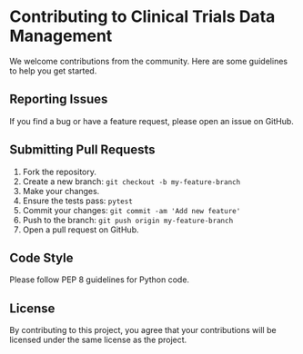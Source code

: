 # Contributing to Clinical Trials Data Management

We welcome contributions from the community. Here are some guidelines to help you get started.

## Reporting Issues 

If you find a bug or have a feature request, please open an issue on GitHub.

## Submitting Pull Requests

1. Fork the repository.
2. Create a new branch: `git checkout -b my-feature-branch`
3. Make your changes.
4. Ensure the tests pass: `pytest`
5. Commit your changes: `git commit -am 'Add new feature'`
6. Push to the branch: `git push origin my-feature-branch`
7. Open a pull request on GitHub.

## Code Style

Please follow PEP 8 guidelines for Python code.

## License

By contributing to this project, you agree that your contributions will be licensed under the same license as the project.
